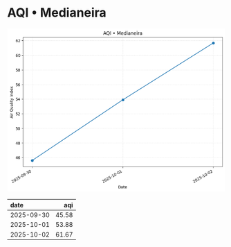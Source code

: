 # AQI • Medianeira

![chart](/reports/img/2025-09-30_aqi.png)

| date       |   aqi |
|:-----------|------:|
| 2025-09-30 | 45.58 |
| 2025-10-01 | 53.88 |
| 2025-10-02 | 61.67 |
